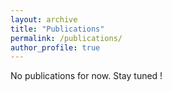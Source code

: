 ```yaml
---
layout: archive
title: "Publications"
permalink: /publications/
author_profile: true
---
```


No publications for now. Stay tuned ! 

<!-- 
{% if author.googlescholar %}
  You can also find my articles on <u><a href="{{author.googlescholar}}">my Google Scholar profile</a>.</u>
{% endif %}

{% include base_path %}

{% for post in site.publications reversed %}
  {% include archive-single.html %}
{% endfor %} -->
